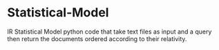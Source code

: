 # Statistical-Model
IR Statistical Model python code that take text files as input and a query then return the documents ordered according to their relativity.  
